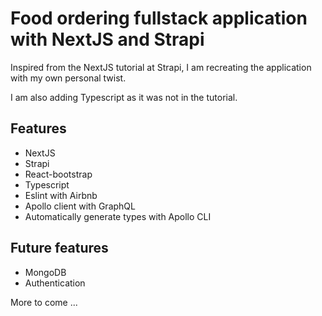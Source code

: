 # Food ordering fullstack application with NextJS and Strapi

Inspired from the NextJS tutorial at Strapi, I am recreating the application with my own personal twist.

I am also adding Typescript as it was not in the tutorial.

## Features

- NextJS
- Strapi
- React-bootstrap
- Typescript
- Eslint with Airbnb
- Apollo client with GraphQL
- Automatically generate types with Apollo CLI

## Future features

- MongoDB
- Authentication

More to come ...
